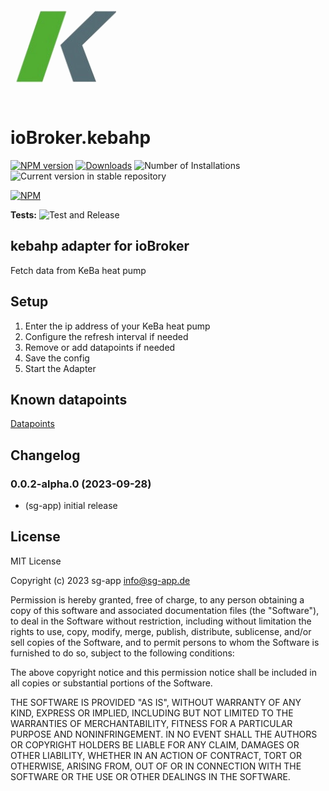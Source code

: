 ![Logo](admin/kebahp.png)
# ioBroker.kebahp

[![NPM version](https://img.shields.io/npm/v/iobroker.kebahp.svg)](https://www.npmjs.com/package/iobroker.kebahp)
[![Downloads](https://img.shields.io/npm/dm/iobroker.kebahp.svg)](https://www.npmjs.com/package/iobroker.kebahp)
![Number of Installations](https://iobroker.live/badges/kebahp-installed.svg)
![Current version in stable repository](https://iobroker.live/badges/kebahp-stable.svg)

[![NPM](https://nodei.co/npm/iobroker.kebahp.png?downloads=true)](https://nodei.co/npm/iobroker.kebahp/)

**Tests:** ![Test and Release](https://github.com/sg-app/ioBroker.kebahp/workflows/Test%20and%20Release/badge.svg)

## kebahp adapter for ioBroker

Fetch data from KeBa heat pump

## Setup

1. Enter the ip address of your KeBa heat pump
1. Configure the refresh interval if needed
1. Remove or add datapoints if needed
1. Save the config
1. Start the Adapter

## Known datapoints

[Datapoints](./docs/datapoints.md)


## Changelog
<!--
	Placeholder for the next version (at the beginning of the line):
	### **WORK IN PROGRESS**
-->
### 0.0.2-alpha.0 (2023-09-28)
* (sg-app) initial release

## License
MIT License

Copyright (c) 2023 sg-app <info@sg-app.de>

Permission is hereby granted, free of charge, to any person obtaining a copy
of this software and associated documentation files (the "Software"), to deal
in the Software without restriction, including without limitation the rights
to use, copy, modify, merge, publish, distribute, sublicense, and/or sell
copies of the Software, and to permit persons to whom the Software is
furnished to do so, subject to the following conditions:

The above copyright notice and this permission notice shall be included in all
copies or substantial portions of the Software.

THE SOFTWARE IS PROVIDED "AS IS", WITHOUT WARRANTY OF ANY KIND, EXPRESS OR
IMPLIED, INCLUDING BUT NOT LIMITED TO THE WARRANTIES OF MERCHANTABILITY,
FITNESS FOR A PARTICULAR PURPOSE AND NONINFRINGEMENT. IN NO EVENT SHALL THE
AUTHORS OR COPYRIGHT HOLDERS BE LIABLE FOR ANY CLAIM, DAMAGES OR OTHER
LIABILITY, WHETHER IN AN ACTION OF CONTRACT, TORT OR OTHERWISE, ARISING FROM,
OUT OF OR IN CONNECTION WITH THE SOFTWARE OR THE USE OR OTHER DEALINGS IN THE
SOFTWARE.